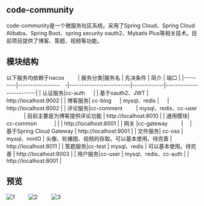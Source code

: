 ## code-community
code-community是一个微服务社区系统。采用了Spring Cloud、Spring Cloud Alibaba、Spring Boot、spring security oauth2、Mybatis Plus等相关技术。目前项目提供了博客、答题、视频等功能。
## 模块结构
以下服务均依赖于nacos
　　
| 服务分类|服务名                     |  先决条件            |   简介      |  端口               | 
|---------|-----------------　-|-------------------------|-------------|-------------------------|
| 认证服务|cc-auth         　  |                 |  基于oauth2、JWT   |  http://localhost:9002  | 
| 博客服务| cc-blog         　 | mysql、redis       |  　 |  http://localhost:8002  | 
| 评论服务|cc-comment    　　  | mysql、redis、cc-user  　　　    | 目前主要是为博客提供评论功能   |  http://localhost:8010  | 
| 通用模块| cc-common    　　　|     |      |  http://localhost:8001  |
| 网关    |cc-gateway   　　  |　                     |  基于Spring Cloud Gateway  | http://localhost:9001     |
| 文件服务| cc-oss            | mysql、minIO       | 头像、轮播图、视频的存取。可以基本使用。待完善     |  http://localhost:8011  |
| 答题服务|cc-test            | mysql、redis            |  可以基本使用。待完善    |  http://localhost:8003  |
| 用户服务|cc-user                     | mysql、redis、cc-auth     |      |  http://localhost:8001  |

## 预览
 ![1](http://wecgwm.gitee.io/image-bed/cc-1.png)
 　　
 ![2](http://wecgwm.gitee.io/image-bed/cc-2.png)
 　　
 ![3](http://wecgwm.gitee.io/image-bed/cc-3.png)
